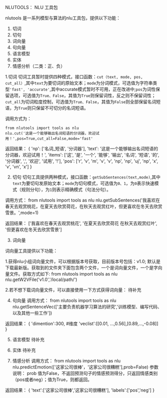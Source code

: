 NLUTOOLS：  NLU 工具包

nlutools 是一系列模型与算法的nlu工具包，提供以下功能：

1. 切词
2. 切句
3. 词向量
4. 句向量
5. 语言模型
6. 实体
7. 情感分析（二类：正、负）
  


1.切词
切词工具暂时提供四种模式，接口函数：```cut（text, mode, pos, cut_all）```,其中```text```为要切词的原始文本；```mode```为分词模式，可选值为字符串类型```'fast', 'accurate'```,其中accurate模式暂时不可用，正在改进中;```pos```为词性保留选项，可选值为```True、False```，其值为```True```则保留词性，反之则不保留词性； ```cut_all```为切词粒度控制，可选值为```True、False```，其值为```False```则全部保留名词短语，为```True```则只保留不可切分的名词短语。
    
调用方式为：
    
    from nlutools import tools as nlu
    nlu.cut('这是一个能够输出名词短语的分词器，欢迎试用！',pos=True,cut_all=False,mode='fast'
    
返回结果：
    {
        'np': ['名词_短语', '分词器'], 
        'text': '这是一个能够输出名词短语的分词器，欢迎试用！', 
        'items': ['这', '是', '一个', '能够', '输出', '名词', '短语', '的', '分词器', ',', '欢迎', '试用', '!'], 
        'pos': ['r', 'v', 'm', 'v', 'v', 'np', 'np', 'uj', 'np', 'x', 'v', 'vn', 'x']
    }

2. 切句
切句工具提供两种模式，接口函数：```getSubSentences(text,mode)```,其中```text```为要切句发原始文本；```mode```为切句模式，可选值为```0、1```，为```0```表示快速模式（规则分句），为```1```则表示精确模式（句法分句）。
    
调用方式：
    from nlutools import tools as nlu
    nlu.getSubSentences('我喜欢在春天去观赏桃花，在夏天去欣赏荷花，在秋天去观赏红叶，但更喜欢在冬天去欣赏雪景。',mode=1)

返回结果：
    ['我喜欢在春天去观赏桃花', '在夏天去欣赏荷花 在秋天去观赏红叶', '但更喜欢在冬天去欣赏雪景']
  
3. 词向量

词向量工具提供以下功能：

1.获得nlu小组词向量文件，可以根据版本号获取，目前版本号包括：v1.0; 默认是下载最新版。获取到的文件夹下面包含两个文件，一个是词向量文件，一个是字向量文件。获取方式如下:
    from nlutools import tools as nlu
    nlu.getW2VFile('v1.0','/local/path/')
 

2.若不想下载词向量文件，可以直接使用一下方式获得词向量：
    待补充
  
4. 句向量
调用方式：
    from nlutools import tools as nlu
    nlu.getSentenceVec(['主要负责机器学习算法的研究','训练模型、编写代码、以及其他一些工作'])

返回结果：
    {
     'dimention':300, #维度
     'veclist':[[0.01, ...,0.56],[0.89,...,-0.08]]	
    }
   
 
5. 语言模型
    待补充
    
6. 实体
    待补充

7. 情感分析
调用方式：
    from nlutools import tools as nlu
    nlu.predictEmotion(['这家公司很棒'，'这家公司很糟糕'],prob=False)
    参数说明： prob 值为False，不返回预测句子的情感预测得分，只返回情感类别（pos或者neg）；值为True，则都返回。

返回结果：
    {
     'text':['这家公司很棒','这家公司很糟糕'],
     'labels':['pos','neg'] 
    }
    
